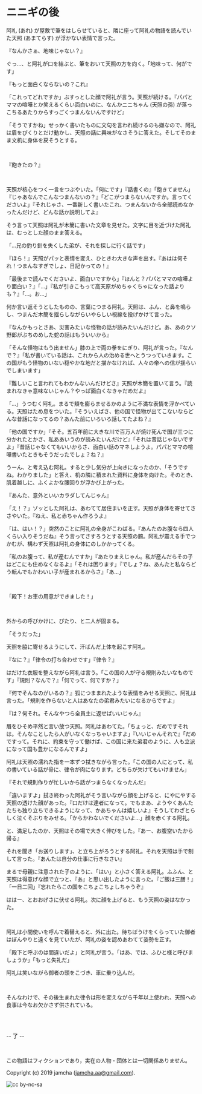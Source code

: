 

# ニニギの後

阿礼 (あれ) が屋敷で筆をはしらせていると、隣に座って阿礼の物語を読んでいた天照 (あまてらす) が浮かない表情で言った。

『なんかさぁ、地味じゃない？』

ぐっ…、と阿礼が口を結ぶと、筆をおいて天照の方を向く。「地味って、何がです」

『もっと面白くならないの？これ』

「これってどれですか」ぶすっとした顔で阿礼が言う。天照が続ける。『パパとママの喧嘩とか笑えるくらい面白いのに、なんかニニちゃん (天照の孫) が落っこちるあたりからすっごくつまんないんですけど』

「そうですかね」せっかく書いたものに文句を言われ続けるのも嫌なので、阿礼は眉をぴくりとだけ動かし、天照の話に興味がなさそうに答えた。そしてそのまま文机に身体を戻そうとする。

<br>

『飽きたの？』

<br>

天照が核心をつく一言をつぶやいた。「何にです」『話書くの』「飽きてません」『じゃあなんでこんなつまんないの？』「どこがつまらないんですか。言ってくださいよ」『それじゃさ、一番新しく書いたこれ、つまんないから全部読めなかったんだけど、どんな話か説明してよ』

そう言って天照は阿礼が木簡に書いた文章を見せた。文字に目を近づけた阿礼は、むっとした顔のまま答える。

「…兄の釣り針を失くした弟が、それを探しに行く話です」

『ほら！』天照がパッと表情を変え、ひときわ大きな声を出す。『あはは何それ！つまんなすぎでしょ、日記かっての！』

「最後まで読んでくださいよ、面白いですから」『ほんと？パパとママの喧嘩より面白い？』「…」『私が引きこもって高天原がめちゃくちゃになった話よりも？』「…。お…」

何か言い返そうとしたものの、言葉につまる阿礼。天照は、ふん、と鼻を鳴らし、つまんだ木簡を揺らしながらいやらしい視線を投げかけて言った。

『なんかもっとさあ、災害みたいな怪物の話が読みたいんだけど。あ、あのクソ野郎がぶちのめした蛇の話はもういいから』

「そんな怪物はもう出ません」膝の上で両の拳をにぎり、阿礼が言った。『なんで？』「私が書いている話は、これから人の治める世へとうつっていきます。この国がもう怪物のいない穏やかな地だと描かなければ、人々の帝への信が揺らいでしまいます」

『難しいこと言われてもわかんないんだけどさ』天照が木簡を置いて言う。『読まれなきゃ意味ないじゃん？やっぱ面白くなきゃだめだよ』

「…」うつむく阿礼。まるで頬を膨らませるかのように不満な表情を浮かべている。天照はため息をついた。『そういえばさ、他の国で怪物が出てこないならどんな昔話になってるの？あんた前にいろいろ話してたよね？』

「他の国ですか」『そそ。五百年前に大きな川で百万人が焼け死んで国が三つに分かれたとかさ、私ああいうのが読みたいんだけど』「それは昔話じゃないですよ」『昔話じゃなくてもいいからさ、面白い話のマネしようよ。パパとママの喧嘩書いたときもそうだったでしょ？ね？』

うーん、と考え込む阿礼。すると少し気分が上向きになったのか、「そうですね。わかりました」と答え、机の隣に積まれた資料に身体を向けた。そのとき、肌着越しに、ふくよかな腰回りが浮かび上がった。

『あんた、意外といいカラダしてんじゃん』

「え！？」ゾッとした阿礼は、あわてて居住まいを正す。天照が身体を寄せてささやいた。『ねえ、私と赤ちゃん作ろうよ』

「は、はい！？」突然のことに阿礼の全身がこわばる。『あんたのお腹なら四人くらい入りそうだね』そう言ってさすろうとする天照の腕。阿礼が震える手でつかむが、構わず天照は阿礼の身体にのしかかってくる。

「私のお腹って、私が産むんですか」『あたりまえじゃん。私が産んだらその子はどこにも住めなくなるよ』「それは困ります」『でしょ？ね、あんたと私ならどう転んでもかわいい子が産まれるからさ』「あ…」

<br>

「殿下！お車の用意ができました！」

<br>

外からの呼びかけに、ぴたり、と二人が固まる。

「そうだった」

天照を脇に寄せるようにして、汗ばんだ上体を起こす阿礼。

『なに？』「律令の打ち合わせです」『律令？』

はだけた衣服を整えながら阿礼は言う。「この国の人が守る規則みたいなものです」『規則？なんで？』「何でって、何ですか？」

『何でそんなのがいるの？』狐につままれたような表情をみせる天照に、阿礼は言った。「規則を作らないと人はあなたの弟君みたいになるからですよ」

『は？何それ。そんなやつら全員土に返せばいいじゃん』

眉をひそめ平然と言い放つ天照。阿礼はあわてた。「ちょっと、だめですそれは。そんなことしたら人がいなくなっちゃいますよ」『いいじゃんそれで』「だめですって。それに、約束を守って働けば、この国に来た弟君のように、人も立派になって国も豊かになるんですよ」

阿礼は天照の濡れた指を一本ずつ拭きながら言った。「この国の人にとって、私の書いている話が骨に、律令が肉になります。どちらが欠けてもいけません」

『それで規則作りが忙しいから話がつまらなくなったんだ』

「違いますよ」拭き終わった阿礼がそう言いながら顔を上げると、にやにやする天照の透けた顔があった。『口だけは達者になって。でもまあ、ようやくあんたたちも独り立ちできるようになって、かあちゃんは嬉しいよ』そうしてわざとらしく泣くそぶりをみせる。「からかわないでくださいよ…」顔を赤くする阿礼。

と、満足したのか、天照はその場で大きく伸びをした。『あー、お腹空いたから帰る』

それを聞き「お送りします」、と立ち上がろうとする阿礼。それを天照は手で制して言った。『あんたは自分の仕事に行きなさい』

まるで母親に注意された子のように、「はい」と小さく答える阿礼。ふふん、と天照は得意げな顔で立つと、『あ』と思い出したように言った。『ご飯は三膳！』「一日二回」『忘れたらこの国をこちょこちょしちゃうぞ』

ははー、とおおげさに伏せる阿礼。次に顔を上げると、もう天照の姿はなかった。

<br>

阿礼は小間使いを呼んで着替えると、外に出た。待ちぼうけをくらっていた御者はぼんやりと遠くを見ていたが、阿礼の姿を認めあわてて姿勢を正す。

「殿下と呼ぶのは間違いだよ」と阿礼が言う。「はあ、では、ふひと様と呼びましょうか」「もっと失礼だ」

阿礼は笑いながら御者の頭をこづき、車に乗り込んだ。

<br>

そんなわけで、その後生まれた律令は形を変えながら千年以上使われ、天照への食事は今なお欠かさず供されている。

<br>  
<br>  

-- 了 --

<br>  

この物語はフィクションであり，実在の人物・団体とは一切関係ありません。  

Copyright (c) 2019 jamcha (jamcha.aa@gmail.com).  

![cc by-nc-sa](https://i.creativecommons.org/l/by-nc-sa/4.0/88x31.png)  

